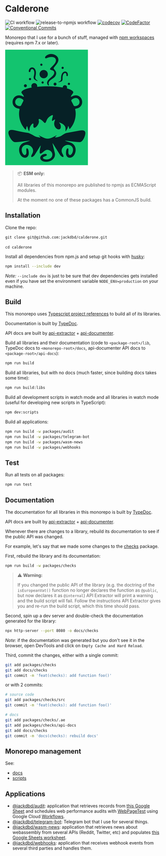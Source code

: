 # Calderone

![CI workflow](https://github.com/jackdbd/calderone/actions/workflows/ci.yaml/badge.svg)
![release-to-npmjs workflow](https://github.com/jackdbd/calderone/actions/workflows/release-to-npmjs.yaml/badge.svg)
[![codecov](https://codecov.io/gh/jackdbd/calderone/branch/main/graph/badge.svg?token=P5uJ3doRer)](https://codecov.io/gh/jackdbd/calderone)
[![CodeFactor](https://www.codefactor.io/repository/github/jackdbd/calderone/badge)](https://www.codefactor.io/repository/github/jackdbd/calderone)
[![Conventional Commits](https://img.shields.io/badge/Conventional%20Commits-1.0.0-%23FE5196?logo=conventionalcommits&logoColor=white)](https://conventionalcommits.org)

Monorepo that I use for a bunch of stuff, managed with [npm workspaces](https://docs.npmjs.com/cli/v7/using-npm/workspaces/) (requires npm 7.x or later).

![Calderone logo](./assets/images/calderone-logo.png)

> 📦 **ESM only:**
> 
> All libraries of this monorepo are published to npmjs as ECMAScript modules.
>
> At the moment no one of these packages has a CommonJS build.

## Installation

Clone the repo:

```shell
git clone git@github.com:jackdbd/calderone.git

cd calderone
```

Install all dependencies from npm.js and setup git hooks with [husky](https://typicode.github.io/husky/):

```sh
npm install --include dev
```

*Note:* `--include dev` is just to be sure that dev dependencies gets installed even if you have set the environment variable `NODE_ENV=production` on your machine.

## Build

This monorepo uses [Typescript project references](https://www.typescriptlang.org/docs/handbook/project-references.html) to build all of its libraries.

Documentation is built by [TypeDoc](https://typedoc.org/).

API docs are built by [api-extractor](https://api-extractor.com/) + [api-documenter](https://api-extractor.com/pages/setup/generating_docs/).

Build all libraries and their documentation (code to `<package-root>/lib`, TypeDoc docs to `<monorepo-root>/docs`, api-documenter API docs to `<package-root>/api-docs`):

```sh
npm run build
```

Build all libraries, but with no docs (much faster, since building docs takes some time):

```sh
npm run build:libs
```

Build all development scripts in watch mode and all libraries in watch mode (useful for developing new scripts in TypeScript):

```sh
npm dev:scripts
```

Build all applications:

```sh
npm run build -w packages/audit
npm run build -w packages/telegram-bot
npm run build -w packages/wasm-news
npm run build -w packages/webhooks
```

## Test

Run all tests on all packages:

```sh
npm run test
```

## Documentation

The documentation for all libraries in this monorepo is built by [TypeDoc](https://typedoc.org/).

API docs are built by [api-extractor](https://api-extractor.com/) + [api-documenter](https://api-extractor.com/pages/setup/generating_docs/).

Whenever there are changes to a library, rebuild its documentation to see if the public API was changed.

For example, let's say that we made some changes to the [checks](./packages/checks/README.md) package.

First, rebuild the library and its documentation:

```sh
npm run build -w packages/checks
```

> :warning: **Warning:**
>
> If you changed the public API of the library (e.g. the doctring of the `isEuropeanVat()` function no longer declares the function as `@public`, but now declares it as `@internal`) API Extractor will print a warning and the build script will fail. Follow the instructions API Extractor gives you and re-run the build script, which this time should pass.

Second, spin up a dev server and double-check the documentation generated for the library:

```sh
npx http-server --port 8080 -o docs/checks
```

*Note*: if the documentation was generated but you don't see it in the browser, open DevTools and click on `Empty Cache and Hard Reload`.

Third, commit the changes, either with a single commit:

```sh
git add packages/checks
git add docs/checks
git commit -m 'feat(checks): add function foo()'
```

or with 2 commits:

```sh
# source code
git add packages/checks/src
git commit -m 'feat(checks): add function foo()'
```

```sh
# docs
git add packages/checks/.ae
git add packages/checks/api-docs
git add docs/checks
git commit -m 'docs(checks): rebuild docs'
```

## Monorepo management

See:

- [docs](./docs/README.md)
- [scripts](./scripts/README.md)

## Applications

- [@jackdbd/audit](./packages/audit/README.md): application that retrieves records from [this Google Sheet](https://docs.google.com/spreadsheets/d/12Z3HBsRuuJp8yXTa9uaK2CzY6so_uIOrRGa8kaq8ZPk/edit#gid=0) and schedules web performance audits with [WebPageTest](https://docs.webpagetest.org/api/reference) using Google Cloud [Workflows](https://console.cloud.google.com/workflows?project=prj-kitchen-sink).
- [@jackdbd/telegram-bot](./packages/telegram-bot/README.md): Telegram bot that I use for several things.
- [@jackdbd/wasm-news](./packages/wasm-news/README.md): application that retrieves news about webassembly from several APIs (Reddit, Twitter, etc) and populates [this Google Sheets worksheet](https://docs.google.com/spreadsheets/d/1_px1dEv87iuDTTG6f6QfeSdNrGUhIsb941KDQwTOGLc).
- [@jackdbd/webhooks](./packages/webhooks/README.md): application that receives webhook events from several third parties and handles them.
